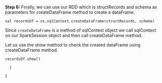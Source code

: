 
**Step 6:** Finally, we can use our RDD which is structRecords and schema as parameters for createDataFrame method to create a dataFrame.

```
val recordsDf = ss.sqlContext.createDataFrame(structRecords, schema)
```

Since `createDataFrame` is a method of sqlContext object we call sqlContect on our SparkSession object and then call createDataFrame method.

Let us use the show method to check the created dataFrame using createDataFrame method.

```
recordsDf.show()

  }

}
```
